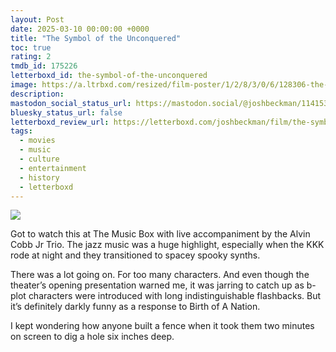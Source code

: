 ```yaml
---
layout: Post
date: 2025-03-10 00:00:00 +0000
title: "The Symbol of the Unconquered"
toc: true
rating: 2
tmdb_id: 175226
letterboxd_id: the-symbol-of-the-unconquered
image: https://a.ltrbxd.com/resized/film-poster/1/2/8/3/0/6/128306-the-symbol-of-the-unconquered-0-600-0-900-crop.jpg?v=a3dd37b622
description: 
mastodon_social_status_url: https://mastodon.social/@joshbeckman/114153506476904524
bluesky_status_url: false
letterboxd_review_url: https://letterboxd.com/joshbeckman/film/the-symbol-of-the-unconquered/
tags:
  - movies
  - music
  - culture
  - entertainment
  - history
  - letterboxd
---
```


 <p><img src="https://a.ltrbxd.com/resized/film-poster/1/2/8/3/0/6/128306-the-symbol-of-the-unconquered-0-600-0-900-crop.jpg?v=a3dd37b622"/></p> <p>Got to watch this at The Music Box with live accompaniment by the Alvin Cobb Jr Trio. The jazz music was a huge highlight, especially when the KKK rode at night and they transitioned to spacey spooky synths. </p><p>There was a lot going on. For too many characters. And even though the theater’s opening presentation warned me, it was jarring to catch up as b-plot characters were introduced with long indistinguishable flashbacks. But it’s definitely darkly funny as a response to Birth of A Nation. </p><p>I kept wondering how anyone built a fence when it took them two minutes on screen to dig a hole six inches deep.</p> 
